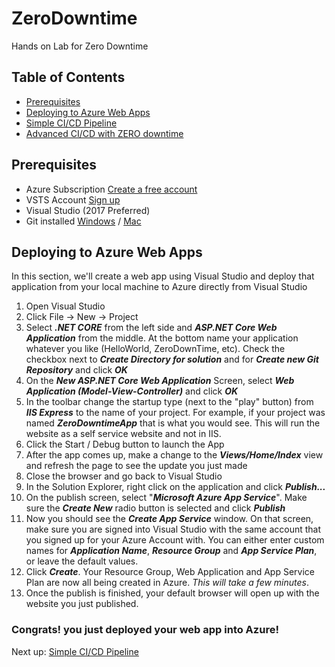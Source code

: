 # ZeroDowntime
Hands on Lab for Zero Downtime

## Table of Contents
* [Prerequisites](#prerequisites)
* [Deploying to Azure Web Apps](#deploying-to-azure-web-apps)
* [Simple CI/CD Pipeline](/CICD.md)
* [Advanced CI/CD with ZERO downtime](/deploymentslots.md)

## Prerequisites
- Azure Subscription [Create a free account](https://azure.microsoft.com/en-us/free/)
- VSTS Account [Sign up](https://docs.microsoft.com/en-us/vsts/accounts/create-account-msa-or-work-student)
- Visual Studio (2017 Preferred)
- Git installed [Windows](https://git-scm.com/download/win) / [Mac](https://git-scm.com/download/mac)

## Deploying to Azure Web Apps
In this section, we'll create a web app using Visual Studio and deploy that application from your local machine to Azure directly from Visual Studio

1. Open Visual Studio
2. Click File -> New -> Project
3. Select __*.NET CORE*__ from the left side and __*ASP.NET Core Web Application*__ from the middle. At the bottom name your application whatever you like (HelloWorld, ZeroDownTime, etc). Check the checkbox next to __*Create Directory for solution*__ and for __*Create new Git Repository*__ and click __*OK*__
4. On the __*New ASP.NET Core Web Application*__ Screen, select __*Web Application (Model-View-Controller)*__ and click __*OK*__
5. In the toolbar change the startup type (next to the "play" button) from *__IIS Express__* to the name of your project. For example, if your project was named *__ZeroDowntimeApp__* that is what you would see. This will run the website as a self service website and not in IIS.
6. Click the Start / Debug button to launch the App
7. After the app comes up, make a change to the *__Views/Home/Index__* view and refresh the page to see the update you just made
8. Close the browser and go back to Visual Studio
9. In the Solution Explorer, right click on the application and click __*Publish...*__
10. On the publish screen, select "__*Microsoft Azure App Service*__". Make sure the __*Create New*__ radio button is selected and click __*Publish*__
11. Now you should see the __*Create App Service*__ window. On that screen, make sure you are signed into Visual Studio with the same account that you signed up for your Azure Account with. You can either enter custom names for *__Application Name__*, *__Resource Group__* and *__App Service Plan__*, or leave the default values.
12. Click *__Create__*. Your Resource Group, Web Application and App Service Plan are now all being created in Azure. *This will take a few minutes*.
13. Once the publish is finished, your default browser will open up with the website you just published.

### Congrats! you just deployed your web app into Azure!

Next up: [Simple CI/CD Pipeline](/CICD.md)